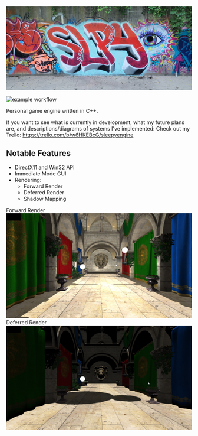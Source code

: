 ![Screenshot](Images/SLPYGithub.png)

![example workflow](https://github.com/ethxndxniels/SleepyEngine/actions/workflows/build-actions.yml/badge.svg)

Personal game engine written in C++.

If you want to see what is currently in development, what my future plans are, and descriptions/diagrams of systems I've implemented: Check out my Trello: https://trello.com/b/w6HKEBcG/sleepyengine

## Notable Features
 - DirectX11 and Win32 API
 - Immediate Mode GUI
 - Rendering:
	- Forward Render
	- Deferred Render
	- Shadow Mapping
	
Forward Render
![Screenshot](Images/ForwardRender.jpg)
Deferred Render
![Screenshot](Images/DeferredRender.jpg)

